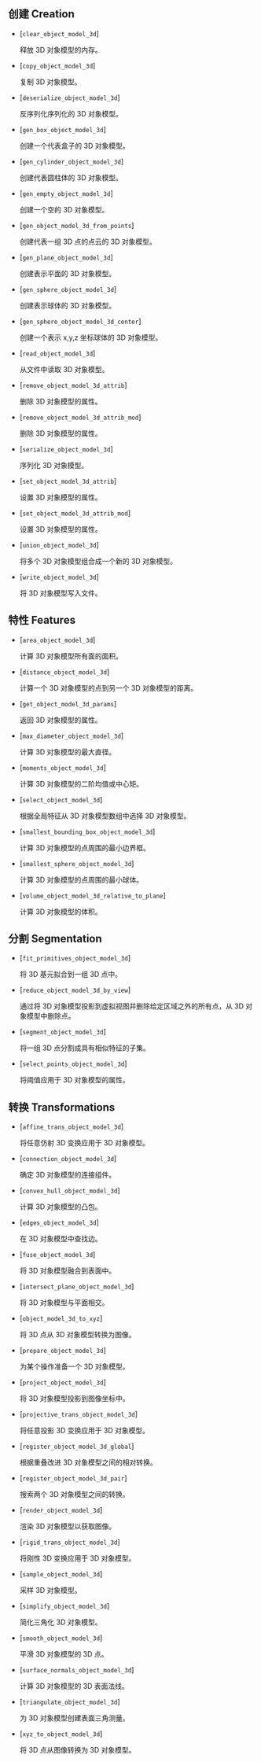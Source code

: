## 创建 Creation

- [`clear_object_model_3d`]

  释放 3D 对象模型的内存。

- [`copy_object_model_3d`]

  复制 3D 对象模型。

- [`deserialize_object_model_3d`]

  反序列化序列化的 3D 对象模型。

- [`gen_box_object_model_3d`]

  创建一个代表盒子的 3D 对象模型。

- [`gen_cylinder_object_model_3d`]

  创建代表圆柱体的 3D 对象模型。

- [`gen_empty_object_model_3d`]

  创建一个空的 3D 对象模型。

- [`gen_object_model_3d_from_points`]

  创建代表一组 3D 点的点云的 3D 对象模型。

- [`gen_plane_object_model_3d`]

  创建表示平面的 3D 对象模型。

- [`gen_sphere_object_model_3d`]

  创建表示球体的 3D 对象模型。

- [`gen_sphere_object_model_3d_center`]

  创建一个表示 x,y,z 坐标球体的 3D 对象模型。

- [`read_object_model_3d`]

  从文件中读取 3D 对象模型。

- [`remove_object_model_3d_attrib`]

  删除 3D 对象模型的属性。

- [`remove_object_model_3d_attrib_mod`]

  删除 3D 对象模型的属性。

- [`serialize_object_model_3d`]

  序列化 3D 对象模型。

- [`set_object_model_3d_attrib`]

  设置 3D 对象模型的属性。

- [`set_object_model_3d_attrib_mod`]

  设置 3D 对象模型的属性。

- [`union_object_model_3d`]

  将多个 3D 对象模型组合成一个新的 3D 对象模型。

- [`write_object_model_3d`]

  将 3D 对象模型写入文件。

## 特性 Features

- [`area_object_model_3d`]

  计算 3D 对象模型所有面的面积。

- [`distance_object_model_3d`]

  计算一个 3D 对象模型的点到另一个 3D 对象模型的距离。

- [`get_object_model_3d_params`]

  返回 3D 对象模型的属性。

- [`max_diameter_object_model_3d`]

  计算 3D 对象模型的最大直径。

- [`moments_object_model_3d`]

  计算 3D 对象模型的二阶均值或中心矩。

- [`select_object_model_3d`]

  根据全局特征从 3D 对象模型数组中选择 3D 对象模型。

- [`smallest_bounding_box_object_model_3d`]

  计算 3D 对象模型的点周围的最小边界框。

- [`smallest_sphere_object_model_3d`]

  计算 3D 对象模型的点周围的最小球体。

- [`volume_object_model_3d_relative_to_plane`]

  计算 3D 对象模型的体积。

## 分割 Segmentation

- [`fit_primitives_object_model_3d`]

  将 3D 基元拟合到一组 3D 点中。

- [`reduce_object_model_3d_by_view`]

  通过将 3D 对象模型投影到虚拟视图并删除给定区域之外的所有点，从 3D 对象模型中删除点。

- [`segment_object_model_3d`]

  将一组 3D 点分割成具有相似特征的子集。

- [`select_points_object_model_3d`]

  将阈值应用于 3D 对象模型的属性。

## 转换 Transformations

- [`affine_trans_object_model_3d`]

  将任意仿射 3D 变换应用于 3D 对象模型。

- [`connection_object_model_3d`]

  确定 3D 对象模型的连接组件。

- [`convex_hull_object_model_3d`]

  计算 3D 对象模型的凸包。

- [`edges_object_model_3d`]

  在 3D 对象模型中查找边。

- [`fuse_object_model_3d`]

  将 3D 对象模型融合到表面中。

- [`intersect_plane_object_model_3d`]

  将 3D 对象模型与平面相交。

- [`object_model_3d_to_xyz`]

  将 3D 点从 3D 对象模型转换为图像。

- [`prepare_object_model_3d`]

  为某个操作准备一个 3D 对象模型。

- [`project_object_model_3d`]

  将 3D 对象模型投影到图像坐标中。

- [`projective_trans_object_model_3d`]

  将任意投影 3D 变换应用于 3D 对象模型。

- [`register_object_model_3d_global`]

  根据重叠改进 3D 对象模型之间的相对转换。

- [`register_object_model_3d_pair`]

  搜索两个 3D 对象模型之间的转换。

- [`render_object_model_3d`]

  渲染 3D 对象模型以获取图像。

- [`rigid_trans_object_model_3d`]

  将刚性 3D 变换应用于 3D 对象模型。

- [`sample_object_model_3d`]

  采样 3D 对象模型。

- [`simplify_object_model_3d`]

  简化三角化 3D 对象模型。

- [`smooth_object_model_3d`]

  平滑 3D 对象模型的 3D 点。

- [`surface_normals_object_model_3d`]

  计算 3D 对象模型的 3D 表面法线。

- [`triangulate_object_model_3d`]

  为 3D 对象模型创建表面三角测量。

- [`xyz_to_object_model_3d`]

  将 3D 点从图像转换为 3D 对象模型。